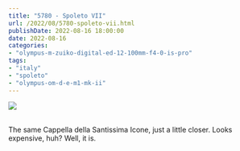 ```yaml
---
title: "5780 - Spoleto VII"
url: /2022/08/5780-spoleto-vii.html
publishDate: 2022-08-16 18:00:00
date: 2022-08-16
categories:
- "olympus-m-zuiko-digital-ed-12-100mm-f4-0-is-pro"
tags:
- "italy"
- "spoleto"
- "olympus-om-d-e-m1-mk-ii"
---
```

<div class="container">
<div class="center"><a target="_blank" href="https://d25zfm9zpd7gm5.cloudfront.net/1200x1200/2019/20190906_144154_lr.jpg"><img class="webfeedsFeaturedVisual" src="https://d25zfm9zpd7gm5.cloudfront.net/0600x0600/2019/20190906_144154_lr.jpg" /></a></div>
</div>
<br />

The same Cappella della Santissima Icone, just a little
closer. Looks expensive, huh? Well, it is.
